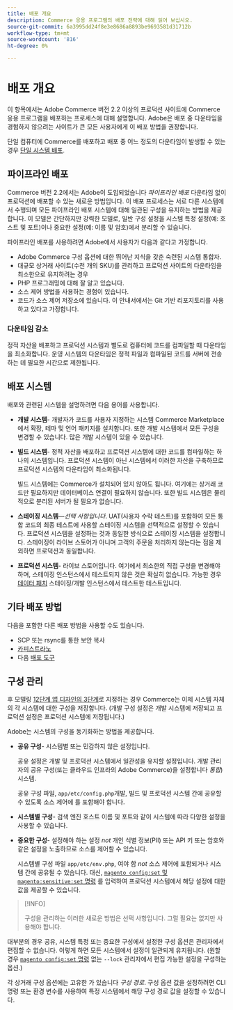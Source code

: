 ```yaml
---
title: 배포 개요
description: Commerce 응용 프로그램의 배포 전략에 대해 읽어 보십시오.
source-git-commit: 6a3995dd24f8e3e8686a8893be9693581d31712b
workflow-type: tm+mt
source-wordcount: '816'
ht-degree: 0%

---
```



# 배포 개요

이 항목에서는 Adobe Commerce 버전 2.2 이상의 프로덕션 사이트에 Commerce 응용 프로그램을 배포하는 프로세스에 대해 설명합니다. Adobe은 배포 중 다운타임을 경험하지 않으려는 사이트가 큰 모든 사용자에게 이 배포 방법을 권장합니다.

단일 컴퓨터에 Commerce를 배포하고 배포 중 어느 정도의 다운타임이 발생할 수 있는 경우 [단일 시스템 배포](../deployment/single-machine.md).

## 파이프라인 배포

Commerce 버전 2.2에서는 Adobe이 도입되었습니다 _파이프라인 배포_ 다운타임 없이 프로덕션에 배포할 수 있는 새로운 방법입니다. 이 배포 프로세스는 서로 다른 시스템에서 수행되며 모든 파이프라인 배포 시스템에 대해 일관된 구성을 유지하는 방법을 제공합니다. 이 모델은 간단하지만 강력한 모델로, 일반 구성 설정을 시스템 특정 설정(예: 호스트 및 포트)이나 중요한 설정(예: 이름 및 암호)에서 분리할 수 있습니다.

파이프라인 배포를 사용하려면 Adobe에서 사용자가 다음과 같다고 가정합니다.

- Adobe Commerce 구성 옵션에 대한 뛰어난 지식을 갖춘 숙련된 시스템 통합자.
- 대규모 상거래 사이트(수천 개의 SKU)를 관리하고 프로덕션 사이트의 다운타임을 최소한으로 유지하려는 경우
- PHP 프로그래밍에 대해 잘 알고 있습니다.
- 소스 제어 방법을 사용하는 경험이 있습니다.
- 코드가 소스 제어 저장소에 있습니다. 이 안내서에서는 Git 기반 리포지토리를 사용하고 있다고 가정합니다.

### 다운타임 감소

정적 자산을 배포하고 프로덕션 시스템과 별도로 컴퓨터에 코드를 컴파일할 때 다운타임을 최소화합니다. 운영 시스템의 다운타임은 정적 파일과 컴파일된 코드를 서버에 전송하는 데 필요한 시간으로 제한됩니다.

## 배포 시스템

배포와 관련된 시스템을 설명하려면 다음 용어를 사용합니다.

- **개발 시스템**- 개발자가 코드를 사용자 지정하는 시스템 Commerce Marketplace에서 확장, 테마 및 언어 패키지를 설치합니다. 또한 개발 시스템에서 모든 구성을 변경할 수 있습니다. 많은 개발 시스템이 있을 수 있습니다.

- **빌드 시스템**- 정적 자산을 배포하고 프로덕션 시스템에 대한 코드를 컴파일하는 하나의 시스템입니다. 프로덕션 시스템이 아닌 시스템에서 이러한 자산을 구축하므로 프로덕션 시스템의 다운타임이 최소화됩니다.

   빌드 시스템에는 Commerce가 설치되어 있지 않아도 됩니다. 여기에는 상거래 코드만 필요하지만 데이터베이스 연결이 필요하지 않습니다. 또한 빌드 시스템은 물리적으로 분리된 서버가 될 필요가 없습니다.

- **스테이징 시스템**—_선택 사항입니다_. UAT(사용자 수락 테스트)를 포함하여 모든 통합 코드의 최종 테스트에 사용할 스테이징 시스템을 선택적으로 설정할 수 있습니다. 프로덕션 시스템을 설정하는 것과 동일한 방식으로 스테이징 시스템을 설정합니다. 스테이징이 라이브 스토어가 아니며 고객의 주문을 처리하지 않는다는 점을 제외하면 프로덕션과 동일합니다.

- **프로덕션 시스템**- 라이브 스토어입니다. 여기에서 최소한의 직접 구성을 변경해야 하며, 스테이징 인스턴스에서 테스트되지 않은 것은 확실히 없습니다. 가능한 경우 [데이터 패치](https://developer.adobe.com/commerce/php/development/components/declarative-schema/patches/) 스테이징/개발 인스턴스에서 테스트한 테스트입니다.

## 기타 배포 방법

다음을 포함한 다른 배포 방법을 사용할 수도 있습니다.

- SCP 또는 rsync를 통한 보안 복사
- [카피스트라노](https://capistranorb.com/documentation/overview/what-is-capistrano)
- 다음 [배포 도구](https://deployer.org/)

## 구성 관리

후 모델링 [12단계 앱 디자인의 3단계](https://12factor.net/config)로 지정하는 경우 Commerce는 이제 시스템 자체의 각 시스템에 대한 구성을 저장합니다. (개발 구성 설정은 개발 시스템에 저장되고 프로덕션 설정은 프로덕션 시스템에 저장됩니다.)

Adobe는 시스템의 구성을 동기화하는 방법을 제공합니다.

- **공유 구성**- 시스템별 또는 민감하지 않은 설정입니다.

   공유 설정은 개발 및 프로덕션 시스템에서 일관성을 유지할 설정입니다. 개발 관리자의 공유 구성(또는 클라우드 인프라의 Adobe Commerce)을 설정합니다 _통합_) 시스템.

   공유 구성 파일, `app/etc/config.php`개발, 빌드 및 프로덕션 시스템 간에 공유할 수 있도록 소스 제어에 를 포함해야 합니다.

- **시스템별 구성**- 검색 엔진 호스트 이름 및 포트와 같이 시스템에 따라 다양한 설정을 사용할 수 있습니다.

- **중요한 구성**- 설정해야 하는 설정 _not_ 개인 식별 정보(PII) 또는 API 키 또는 암호와 같은 설정을 노출하므로 소스를 제어할 수 있습니다.

   시스템별 구성 파일 `app/etc/env.php`, 여야 함 _not_ 소스 제어에 포함되거나 시스템 간에 공유될 수 있습니다. 대신, [`magento config:set` 및 `magento:sensitive:set` 명령](../cli/set-configuration-values.md) 를 입력하여 프로덕션 시스템에서 해당 설정에 대한 값을 제공할 수 있습니다.

>[!INFO]
>
>구성을 관리하는 이러한 새로운 방법은 선택 사항입니다. 그럴 필요는 없지만 사용해야 합니다.

대부분의 경우 공유, 시스템 특정 또는 중요한 구성에서 설정한 구성 옵션은 관리자에서 편집할 수 없습니다. 이렇게 하면 모든 시스템에서 설정이 일관되게 유지됩니다. (원할 경우 [`magento config:set` 명령](../cli/set-configuration-values.md) 없는 `--lock` 관리자에서 편집 가능한 설정을 구성하는 옵션.)

각 상거래 구성 옵션에는 고유한 가 있습니다 _구성 경로_. 구성 옵션 값을 설정하려면 CLI 명령 또는 환경 변수를 사용하여 특정 시스템에서 해당 구성 경로 값을 설정할 수 있습니다.
